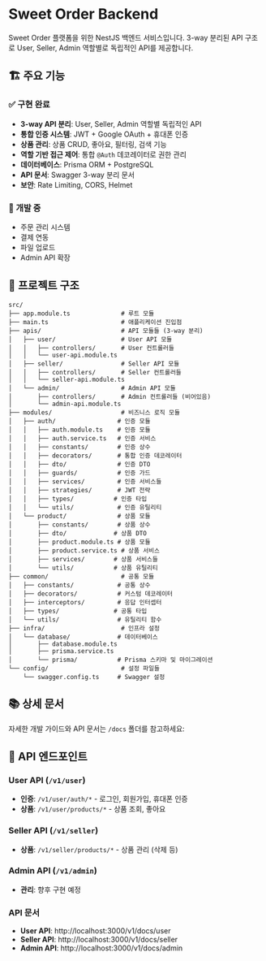 # Sweet Order Backend

Sweet Order 플랫폼을 위한 NestJS 백엔드 서비스입니다. 3-way 분리된 API 구조로 User, Seller, Admin 역할별로 독립적인 API를 제공합니다.

## 🏗️ 주요 기능

### ✅ 구현 완료

- **3-way API 분리**: User, Seller, Admin 역할별 독립적인 API
- **통합 인증 시스템**: JWT + Google OAuth + 휴대폰 인증
- **상품 관리**: 상품 CRUD, 좋아요, 필터링, 검색 기능
- **역할 기반 접근 제어**: 통합 `@Auth` 데코레이터로 권한 관리
- **데이터베이스**: Prisma ORM + PostgreSQL
- **API 문서**: Swagger 3-way 분리 문서
- **보안**: Rate Limiting, CORS, Helmet

### 🔄 개발 중

- 주문 관리 시스템
- 결제 연동
- 파일 업로드
- Admin API 확장

## 📁 프로젝트 구조

```
src/
├── app.module.ts              # 루트 모듈
├── main.ts                    # 애플리케이션 진입점
├── apis/                      # API 모듈들 (3-way 분리)
│   ├── user/                  # User API 모듈
│   │   ├── controllers/       # User 컨트롤러들
│   │   └── user-api.module.ts
│   ├── seller/                # Seller API 모듈
│   │   ├── controllers/       # Seller 컨트롤러들
│   │   └── seller-api.module.ts
│   └── admin/                 # Admin API 모듈
│       ├── controllers/       # Admin 컨트롤러들 (비어있음)
│       └── admin-api.module.ts
├── modules/                   # 비즈니스 로직 모듈
│   ├── auth/                 # 인증 모듈
│   │   ├── auth.module.ts    # 인증 모듈
│   │   ├── auth.service.ts   # 인증 서비스
│   │   ├── constants/        # 인증 상수
│   │   ├── decorators/       # 통합 인증 데코레이터
│   │   ├── dto/              # 인증 DTO
│   │   ├── guards/           # 인증 가드
│   │   ├── services/         # 인증 서비스들
│   │   ├── strategies/       # JWT 전략
│   │   ├── types/           # 인증 타입
│   │   └── utils/            # 인증 유틸리티
│   └── product/              # 상품 모듈
│       ├── constants/        # 상품 상수
│       ├── dto/             # 상품 DTO
│       ├── product.module.ts # 상품 모듈
│       ├── product.service.ts # 상품 서비스
│       ├── services/        # 상품 서비스들
│       └── utils/           # 상품 유틸리티
├── common/                    # 공통 모듈
│   ├── constants/            # 공통 상수
│   ├── decorators/           # 커스텀 데코레이터
│   ├── interceptors/         # 응답 인터셉터
│   ├── types/               # 공통 타입
│   └── utils/                # 유틸리티 함수
├── infra/                     # 인프라 설정
│   └── database/             # 데이터베이스
│       ├── database.module.ts
│       ├── prisma.service.ts
│       └── prisma/           # Prisma 스키마 및 마이그레이션
└── config/                    # 설정 파일들
    └── swagger.config.ts     # Swagger 설정
```

## 📚 상세 문서

자세한 개발 가이드와 API 문서는 `/docs` 폴더를 참고하세요:

## 🔗 API 엔드포인트

### User API (`/v1/user`)

- **인증**: `/v1/user/auth/*` - 로그인, 회원가입, 휴대폰 인증
- **상품**: `/v1/user/products/*` - 상품 조회, 좋아요

### Seller API (`/v1/seller`)

- **상품**: `/v1/seller/products/*` - 상품 관리 (삭제 등)

### Admin API (`/v1/admin`)

- **관리**: 향후 구현 예정

### API 문서

- **User API**: http://localhost:3000/v1/docs/user
- **Seller API**: http://localhost:3000/v1/docs/seller
- **Admin API**: http://localhost:3000/v1/docs/admin
